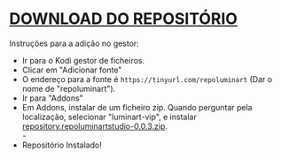 # <a href="repository.repoluminartstudio-0.0.3.zip">DOWNLOAD DO REPOSITÓRIO</a>

Instruções para a adição no gestor:


<p align="left">
  <ul>
    <li>Ir para o Kodi gestor de ficheiros.</li>
    <li>Clicar em "Adicionar fonte"</li>
    <li>O endereço para a fonte é <code>https://tinyurl.com/repoluminart</code> (Dar o nome de "repoluminart").</li>
    <li>Ir para "Addons"</li>
    <li>Em Addons, instalar de um ficheiro zip. Quando perguntar pela localização, selecionar "luminart-vip", e instalar <a href="repository.repoluminartstudio-0.0.3.zip">repository.repoluminartstudio-0.0.3.zip</a>.</li>
    -
    <li>Repositório Instalado!</li>
    
</ul>

                                      
                                       

</p>

